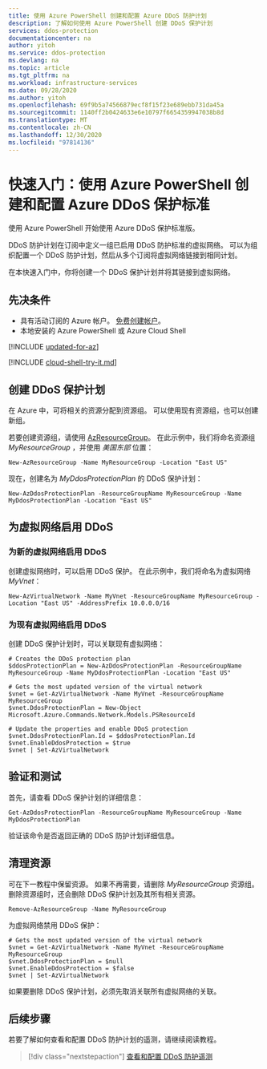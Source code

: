 ```yaml
---
title: 使用 Azure PowerShell 创建和配置 Azure DDoS 防护计划
description: 了解如何使用 Azure PowerShell 创建 DDoS 保护计划
services: ddos-protection
documentationcenter: na
author: yitoh
ms.service: ddos-protection
ms.devlang: na
ms.topic: article
ms.tgt_pltfrm: na
ms.workload: infrastructure-services
ms.date: 09/28/2020
ms.author: yitoh
ms.openlocfilehash: 69f9b5a74566879ecf8f15f23e689ebb731da45a
ms.sourcegitcommit: 1140ff2b0424633e6e10797f6654359947038b8d
ms.translationtype: MT
ms.contentlocale: zh-CN
ms.lasthandoff: 12/30/2020
ms.locfileid: "97814136"
---
```

# <a name="quickstart-create-and-configure-azure-ddos-protection-standard-using-azure-powershell"></a>快速入门：使用 Azure PowerShell 创建和配置 Azure DDoS 保护标准

使用 Azure PowerShell 开始使用 Azure DDoS 保护标准版。 

DDoS 防护计划在订阅中定义一组已启用 DDoS 防护标准的虚拟网络。 可以为组织配置一个 DDoS 防护计划，然后从多个订阅将虚拟网络链接到相同计划。 

在本快速入门中，你将创建一个 DDoS 保护计划并将其链接到虚拟网络。 

## <a name="prerequisites"></a>先决条件

- 具有活动订阅的 Azure 帐户。 [免费创建帐户](https://azure.microsoft.com/free/?WT.mc_id=A261C142F)。
- 本地安装的 Azure PowerShell 或 Azure Cloud Shell

[!INCLUDE [updated-for-az](../../includes/updated-for-az.md)]

[!INCLUDE [cloud-shell-try-it.md](../../includes/cloud-shell-try-it.md)]

## <a name="create-a-ddos-protection-plan"></a>创建 DDoS 保护计划

在 Azure 中，可将相关的资源分配到资源组。 可以使用现有资源组，也可以创建新组。

若要创建资源组，请使用 [AzResourceGroup](/powershell/module/az.resources/new-azresourcegroup)。 在此示例中，我们将命名资源组 _MyResourceGroup_ ，并使用 _美国东部_ 位置：

```azurepowershell-interactive
New-AzResourceGroup -Name MyResourceGroup -Location "East US"
```

现在，创建名为 _MyDdosProtectionPlan_ 的 DDoS 保护计划：

```azurepowershell-interactive
New-AzDdosProtectionPlan -ResourceGroupName MyResourceGroup -Name MyDdosProtectionPlan -Location "East US"
```

## <a name="enable-ddos-for-a-virtual-network"></a>为虚拟网络启用 DDoS

### <a name="enable-ddos-for-a-new-virtual-network"></a>为新的虚拟网络启用 DDoS

创建虚拟网络时，可以启用 DDoS 保护。 在此示例中，我们将命名为虚拟网络 _MyVnet_： 

```azurepowershell-interactive
New-AzVirtualNetwork -Name MyVnet -ResourceGroupName MyResourceGroup -Location "East US" -AddressPrefix 10.0.0.0/16
```

### <a name="enable-ddos-for-an-existing-virtual-network"></a>为现有虚拟网络启用 DDoS

创建 DDoS 保护计划时，可以关联现有虚拟网络：

```azurepowershell-interactive
# Creates the DDoS protection plan
$ddosProtectionPlan = New-AzDdosProtectionPlan -ResourceGroupName MyResourceGroup -Name MyDdosProtectionPlan -Location "East US"

# Gets the most updated version of the virtual network
$vnet = Get-AzVirtualNetwork -Name MyVnet -ResourceGroupName MyResourceGroup
$vnet.DdosProtectionPlan = New-Object Microsoft.Azure.Commands.Network.Models.PSResourceId

# Update the properties and enable DDoS protection
$vnet.DdosProtectionPlan.Id = $ddosProtectionPlan.Id
$vnet.EnableDdosProtection = $true
$vnet | Set-AzVirtualNetwork
``` 

## <a name="validate-and-test"></a>验证和测试

首先，请查看 DDoS 保护计划的详细信息：

```azurepowershell-interactive
Get-AzDdosProtectionPlan -ResourceGroupName MyResourceGroup -Name MyDdosProtectionPlan
```

验证该命令是否返回正确的 DDoS 防护计划详细信息。

## <a name="clean-up-resources"></a>清理资源

可在下一教程中保留资源。 如果不再需要，请删除 _MyResourceGroup_ 资源组。 删除资源组时，还会删除 DDoS 保护计划及其所有相关资源。 

```azurepowershell-interactive
Remove-AzResourceGroup -Name MyResourceGroup
```

为虚拟网络禁用 DDoS 保护： 

```azurepowershell-interactive
# Gets the most updated version of the virtual network
$vnet = Get-AzVirtualNetwork -Name MyVnet -ResourceGroupName MyResourceGroup
$vnet.DdosProtectionPlan = $null
$vnet.EnableDdosProtection = $false
$vnet | Set-AzVirtualNetwork
```

如果要删除 DDoS 保护计划，必须先取消关联所有虚拟网络的关联。

## <a name="next-steps"></a>后续步骤

若要了解如何查看和配置 DDoS 防护计划的遥测，请继续阅读教程。

> [!div class="nextstepaction"]
> [查看和配置 DDoS 防护遥测](telemetry.md)